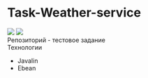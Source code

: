 # Task-Weather-service
<a href="https://codeclimate.com/github/adm1341/Task-Weather-service/maintainability"><img src="https://api.codeclimate.com/v1/badges/8d9f5879cd9e6367719e/maintainability" /></a>
<a href="https://codeclimate.com/github/adm1341/Task-Weather-service/test_coverage"><img src="https://api.codeclimate.com/v1/badges/8d9f5879cd9e6367719e/test_coverage" /></a>
<br>
Репозиторий - тестовое задание<br>
Технологии<br>
- Javalin<br>
- Ebean<br>
